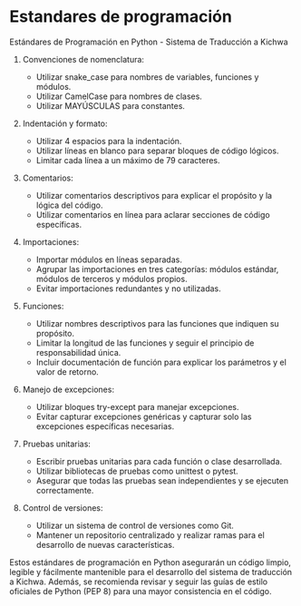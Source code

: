 # Estandares de programación

Estándares de Programación en Python - Sistema de Traducción a Kichwa

1. Convenciones de nomenclatura:

   - Utilizar snake_case para nombres de variables, funciones y módulos.
   - Utilizar CamelCase para nombres de clases.
   - Utilizar MAYÚSCULAS para constantes.

2. Indentación y formato:

   - Utilizar 4 espacios para la indentación.
   - Utilizar líneas en blanco para separar bloques de código lógicos.
   - Limitar cada línea a un máximo de 79 caracteres.

3. Comentarios:

   - Utilizar comentarios descriptivos para explicar el propósito y la lógica del código.
   - Utilizar comentarios en línea para aclarar secciones de código específicas.

4. Importaciones:

   - Importar módulos en líneas separadas.
   - Agrupar las importaciones en tres categorías: módulos estándar, módulos de terceros y módulos propios.
   - Evitar importaciones redundantes y no utilizadas.

5. Funciones:

   - Utilizar nombres descriptivos para las funciones que indiquen su propósito.
   - Limitar la longitud de las funciones y seguir el principio de responsabilidad única.
   - Incluir documentación de función para explicar los parámetros y el valor de retorno.

6. Manejo de excepciones:

   - Utilizar bloques try-except para manejar excepciones.
   - Evitar capturar excepciones genéricas y capturar solo las excepciones específicas necesarias.

7. Pruebas unitarias:

   - Escribir pruebas unitarias para cada función o clase desarrollada.
   - Utilizar bibliotecas de pruebas como unittest o pytest.
   - Asegurar que todas las pruebas sean independientes y se ejecuten correctamente.

8. Control de versiones:
   - Utilizar un sistema de control de versiones como Git.
   - Mantener un repositorio centralizado y realizar ramas para el desarrollo de nuevas características.

Estos estándares de programación en Python asegurarán un código limpio, legible y fácilmente mantenible para el desarrollo del sistema de traducción a Kichwa. Además, se recomienda revisar y seguir las guías de estilo oficiales de Python (PEP 8) para una mayor consistencia en el código.

